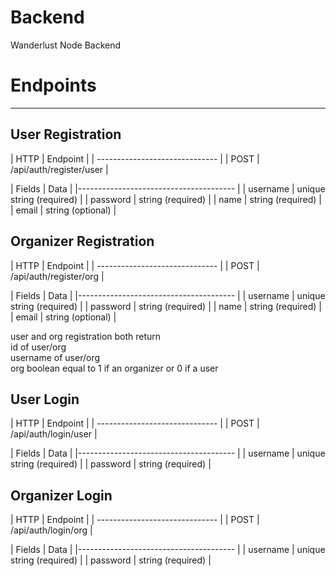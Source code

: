 # Backend
Wanderlust Node Backend


# Endpoints
----------------------------


 ## User Registration

 | HTTP | Endpoint                |
 | ------------------------------ |
 | POST | /api/auth/register/user |

 | Fields      |          Data            |
 |--------------------------------------- |
 | username    | unique string (required) |
 | password    | string (required)        |
 | name        | string (required)        |
 | email       | string (optional)        |


## Organizer Registration  

 | HTTP | Endpoint                |
 | ------------------------------ |
 | POST | /api/auth/register/org |

 | Fields      |          Data            |
 |--------------------------------------- |
 | username    | unique string (required) |
 | password    | string (required)        |
 | name        | string (required)        |
 | email       | string (optional)        |


 user and org registration both return  
 id of user/org  
 username of user/org  
 org boolean equal to 1 if an organizer or 
 0 if a user 


  ## User Login

 | HTTP | Endpoint                |
 | ------------------------------ |
 | POST | /api/auth/login/user |

 | Fields      |          Data            |
 |--------------------------------------- |
 | username    | unique string (required) |
 | password    | string (required)        |

 

  ## Organizer Login

 | HTTP | Endpoint                |
 | ------------------------------ |
 | POST | /api/auth/login/org |

 | Fields      |          Data            |
 |--------------------------------------- |
 | username    | unique string (required) |
 | password    | string (required)        |

 
